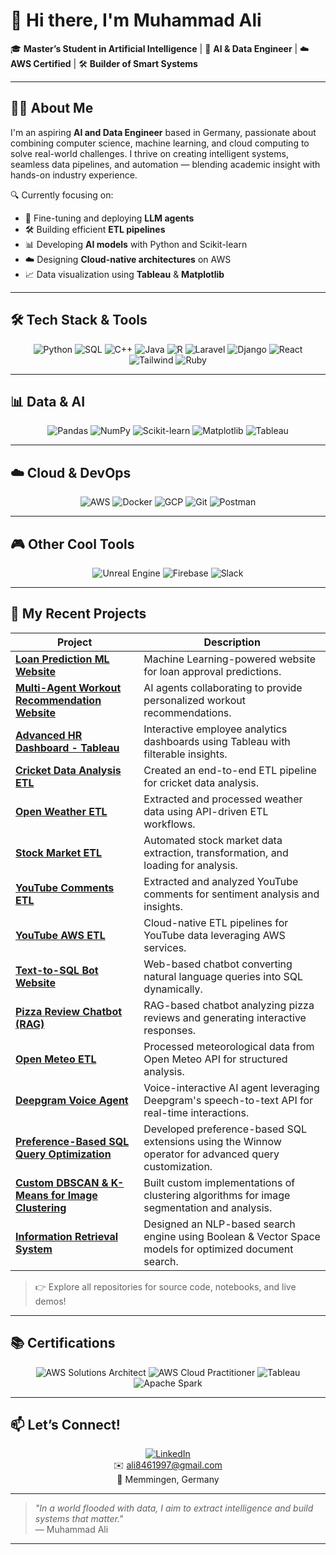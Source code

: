 # 👋 Hi there, I'm Muhammad Ali

🎓 **Master’s Student in Artificial Intelligence** | 🧠 **AI & Data Engineer** | ☁️ **AWS Certified** | 🛠️ **Builder of Smart Systems**

---

## 👨‍💻 About Me

I'm an aspiring **AI and Data Engineer** based in Germany, passionate about combining computer science, machine learning, and cloud computing to solve real-world challenges. I thrive on creating intelligent systems, seamless data pipelines, and automation — blending academic insight with hands-on industry experience.

🔍 Currently focusing on:

- 🤖 Fine-tuning and deploying **LLM agents**
- 🛠 Building efficient **ETL pipelines**
- 📊 Developing **AI models** with Python and Scikit-learn
- ☁️ Designing **Cloud-native architectures** on AWS
- 📈 Data visualization using **Tableau** & **Matplotlib**

---

## 🛠️ Tech Stack & Tools

<div align="center">

![Python](https://img.shields.io/badge/Python-3776AB?style=for-the-badge&logo=python&logoColor=white)
![SQL](https://img.shields.io/badge/SQL-00758F?style=for-the-badge&logo=postgresql&logoColor=white)
![C++](https://img.shields.io/badge/C++-00599C?style=for-the-badge&logo=c%2B%2B&logoColor=white)
![Java](https://img.shields.io/badge/Java-007396?style=for-the-badge&logo=java&logoColor=white)
![R](https://img.shields.io/badge/R-276DC3?style=for-the-badge&logo=r&logoColor=white)
![Laravel](https://img.shields.io/badge/Laravel-F55247?style=for-the-badge&logo=laravel&logoColor=white)
![Django](https://img.shields.io/badge/Django-092E20?style=for-the-badge&logo=django&logoColor=white)
![React](https://img.shields.io/badge/React-20232A?style=for-the-badge&logo=react&logoColor=61DAFB)
![Tailwind](https://img.shields.io/badge/Tailwind_CSS-06B6D4?style=for-the-badge&logo=tailwind-css&logoColor=white)
![Ruby](https://img.shields.io/badge/Ruby-CC342D?style=for-the-badge&logo=ruby&logoColor=white)

</div>

---

## 📊 Data & AI

<div align="center">

![Pandas](https://img.shields.io/badge/Pandas-150458?style=for-the-badge&logo=pandas&logoColor=white)
![NumPy](https://img.shields.io/badge/NumPy-013243?style=for-the-badge&logo=numpy&logoColor=white)
![Scikit-learn](https://img.shields.io/badge/scikit--learn-F7931E?style=for-the-badge&logo=scikitlearn&logoColor=white)
![Matplotlib](https://img.shields.io/badge/Matplotlib-11557C?style=for-the-badge&logo=matplotlib&logoColor=white)
![Tableau](https://img.shields.io/badge/Tableau-E97627?style=for-the-badge&logo=tableau&logoColor=white)

</div>

---

## ☁️ Cloud & DevOps

<div align="center">

![AWS](https://img.shields.io/badge/AWS-232F3E?style=for-the-badge&logo=amazonaws&logoColor=white)
![Docker](https://img.shields.io/badge/Docker-2496ED?style=for-the-badge&logo=docker&logoColor=white)
![GCP](https://img.shields.io/badge/Google_Cloud-4285F4?style=for-the-badge&logo=google-cloud&logoColor=white)
![Git](https://img.shields.io/badge/Git-F05032?style=for-the-badge&logo=git&logoColor=white)
![Postman](https://img.shields.io/badge/Postman-FF6C37?style=for-the-badge&logo=postman&logoColor=white)

</div>

---

## 🎮 Other Cool Tools

<div align="center">

![Unreal Engine](https://img.shields.io/badge/Unreal_Engine-0E1128?style=for-the-badge&logo=unreal-engine&logoColor=white)
![Firebase](https://img.shields.io/badge/Firebase-FFCA28?style=for-the-badge&logo=firebase&logoColor=black)
![Slack](https://img.shields.io/badge/Slack-4A154B?style=for-the-badge&logo=slack&logoColor=white)

</div>

---

## 🚀 My Recent Projects

| Project | Description |
|---------|-------------|
| **[Loan Prediction ML Website](https://github.com/ali8461/loan-prediction-ml-website)** | Machine Learning-powered website for loan approval predictions. |
| **[Multi-Agent Workout Recommendation Website](https://github.com/ali8461/multi-agent-workout-recommendation-website)** | AI agents collaborating to provide personalized workout recommendations. |
| **[Advanced HR Dashboard - Tableau](https://github.com/ali8461/advanced-hr-dashboard-tableau)** | Interactive employee analytics dashboards using Tableau with filterable insights. |
| **[Cricket Data Analysis ETL](https://github.com/ali8461/cricket-data-analysis-etl)** | Created an end-to-end ETL pipeline for cricket data analysis. |
| **[Open Weather ETL](https://github.com/ali8461/open-weather-etl)** | Extracted and processed weather data using API-driven ETL workflows. |
| **[Stock Market ETL](https://github.com/ali8461/stock-market-etl)** | Automated stock market data extraction, transformation, and loading for analysis. |
| **[YouTube Comments ETL](https://github.com/ali8461/youtube-comments-etl)** | Extracted and analyzed YouTube comments for sentiment analysis and insights. |
| **[YouTube AWS ETL](https://github.com/ali8461/youtube-aws-etl)** | Cloud-native ETL pipelines for YouTube data leveraging AWS services. |
| **[Text-to-SQL Bot Website](https://github.com/ali8461/text-to-sql-bot-website)** | Web-based chatbot converting natural language queries into SQL dynamically. |
| **[Pizza Review Chatbot (RAG)](https://github.com/ali8461/pizza-review-chatbot-rag)** | RAG-based chatbot analyzing pizza reviews and generating interactive responses. |
| **[Open Meteo ETL](https://github.com/ali8461/open-meteo-etl)** | Processed meteorological data from Open Meteo API for structured analysis. |
| **[Deepgram Voice Agent](https://github.com/ali8461/deepgram-voice-agent)** | Voice-interactive AI agent leveraging Deepgram's speech-to-text API for real-time interactions. |
| **[Preference-Based SQL Query Optimization](https://github.com/ali8461/preference-based-sql-query-optimization)** | Developed preference-based SQL extensions using the Winnow operator for advanced query customization. |
| **[Custom DBSCAN & K-Means for Image Clustering](https://github.com/ali8461/custom-dbscan---k-means-for-image-clustering)** | Built custom implementations of clustering algorithms for image segmentation and analysis. |
| **[Information Retrieval System](https://github.com/ali8461/information-retrieval-system)** | Designed an NLP-based search engine using Boolean & Vector Space models for optimized document search. |

> 👉 Explore all repositories for source code, notebooks, and live demos!

---

## 📚 Certifications

<div align="center">

![AWS Solutions Architect](https://img.shields.io/badge/AWS_Solutions_Architect-FF9900?style=for-the-badge&logo=amazon-aws&logoColor=white)
![AWS Cloud Practitioner](https://img.shields.io/badge/AWS_Cloud_Practitioner-232F3E?style=for-the-badge&logo=amazonaws&logoColor=white)
![Tableau](https://img.shields.io/badge/Tableau-COMPLETED-brightgreen?style=for-the-badge)
![Apache Spark](https://img.shields.io/badge/Apache_Spark-D7141A?style=for-the-badge&logo=apache-spark&logoColor=white)

</div>

---

## 📫 Let’s Connect!

<div align="center">

[![LinkedIn](https://img.shields.io/badge/LinkedIn-0A66C2?style=for-the-badge&logo=linkedin&logoColor=white)](https://www.linkedin.com/in/muhammad-ali-75a720186)  
✉️ ali8461997@gmail.com  
📍 Memmingen, Germany  

</div>

---

> *"In a world flooded with data, I aim to extract intelligence and build systems that matter."*  
> — Muhammad Ali

---
